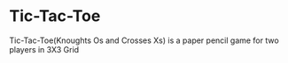# Tic-Tac-Toe
Tic-Tac-Toe(Knoughts Os and Crosses Xs) is a paper pencil game for two players in 3X3 Grid
